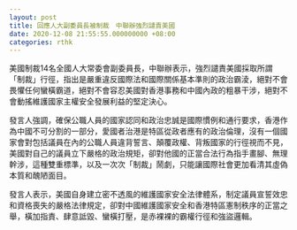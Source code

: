 ```yaml
---
layout: post
title: 回應人大副委員長被制裁　中聯辦強烈譴責美國
date: 2020-12-08 21:55:55.000000000 +08:00
categories: rthk
---
```


美國制裁14名全國人大常委會副委員長，中聯辦表示，強烈譴責美國採取所謂「制裁」行徑，指出是嚴重違反國際法和國際關係基本準則的政治霸淩，絕對不會畏懼任何蠻橫霸道，絕對不會容忍美國對香港事務和中國內政的粗暴干涉，絕對不會動搖維護國家主權安全發展利益的堅定決心。

發言人強調，確保公職人員的國家認同和政治忠誠是國際慣例和通行要求，香港作為中國不可分割的一部分，愛國者治港是特區從政者應有的政治倫理，沒有一個國家會對包括議員在內的公職人員違背誓言、顛覆政權、背叛國家的行徑視而不見，美國對自己的議員立下嚴格的政治規矩，卻對他國的正當合法行為指手畫腳、無理幹涉，這種雙重標準，以及一次次「制裁」鬧劇，只能讓國際社會更加看清其虛偽本質和醜陋面目。

發言人表示，美國自身建立密不透風的維護國家安全法律體系，制定議員宣誓效忠和資格喪失的嚴格法律規定，卻對中國維護國家安全和香港特區憲制秩序的正當之舉，橫加指責、肆意詆毀、蠻橫打壓，是赤裸裸的霸權行徑和強盜邏輯。
